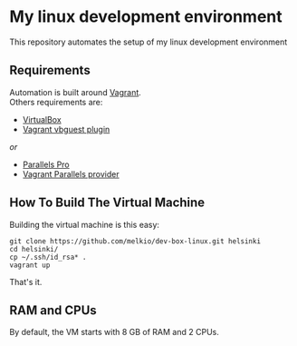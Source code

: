 # My linux development environment

This repository automates the setup of my linux development environment

## Requirements

Automation is built around [Vagrant](https://www.vagrantup.com/).  
Others requirements are:

* [VirtualBox](https://www.virtualbox.org)
* [Vagrant vbguest plugin](https://github.com/dotless-de/vagrant-vbguest)

*or*

* [Parallels Pro](https://www.parallels.com/products/desktop/pro)
* [Vagrant Parallels provider](https://github.com/Parallels/vagrant-parallels)

## How To Build The Virtual Machine

Building the virtual machine is this easy:

```
git clone https://github.com/melkio/dev-box-linux.git helsinki
cd helsinki/
cp ~/.ssh/id_rsa* .
vagrant up
```

That's it.

## RAM and CPUs

By default, the VM starts with 8 GB of RAM and 2 CPUs.
